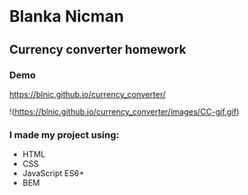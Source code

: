 # Blanka Nicman
## Currency converter homework 

### Demo

https://blnic.github.io/currency_converter/

!(https://blnic.github.io/currency_converter/images/CC-gif.gif)
### I made my project using:
- HTML
- CSS
- JavaScript ES6+
- BEM
